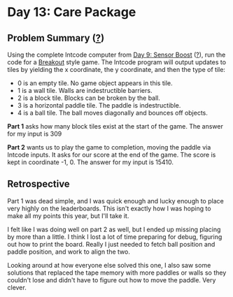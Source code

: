 # Day 13: Care Package

## Problem Summary ([?](https://adventofcode.com/2019/day/13))

Using the complete Intcode computer from [Day 9: Sensor Boost](../day09) ([?](https://adventofcode.com/2019/day/9)), run the code for a [Breakout](https://en.wikipedia.org/wiki/Breakout_(video_game)) style game.
The Intcode program will output updates to tiles by yielding the x coordinate, the y coordinate, and then the type of tile:

- 0 is an empty tile. No game object appears in this tile.
- 1 is a wall tile. Walls are indestructible barriers.
- 2 is a block tile. Blocks can be broken by the ball.
- 3 is a horizontal paddle tile. The paddle is indestructible.
- 4 is a ball tile. The ball moves diagonally and bounces off objects.

**Part 1** asks how many block tiles exist at the start of the game.
The answer for my input is 309

**Part 2** wants us to play the game to completion, moving the paddle via Intcode inputs.
It asks for our score at the end of the game.
The score is kept in coordinate -1, 0.
The answer for my input is 15410.


## Retrospective

Part 1 was dead simple, and I was quick enough and lucky enough to place very highly on the leaderboards.
This isn't exactly how I was hoping to make all my points this year, but I'll take it.

I felt like I was doing well on part 2 as well, but I ended up missing placing by more than a little.
I think I lost a lot of time preparing for debug, figuring out how to print the board.
Really I just needed to fetch ball position and paddle position, and work to align the two.

Looking around at how everyone else solved this one, I also saw some solutions that replaced the tape memory with more paddles or walls so they couldn't lose and didn't have to figure out how to move the paddle.
Very clever.
